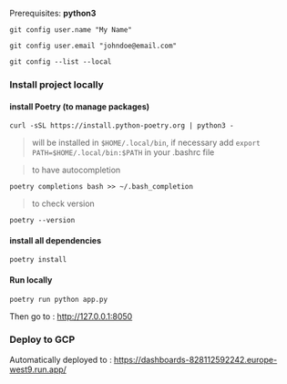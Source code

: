Prerequisites: **python3**

`git config user.name "My Name"`

`git config user.email "johndoe@email.com"`

`git config --list --local`


### Install project locally

#### install Poetry (to manage packages)

`curl -sSL https://install.python-poetry.org | python3 -`

> will be installed in `$HOME/.local/bin`, if necessary add `export PATH=$HOME/.local/bin:$PATH` in your .bashrc file

> to have autocompletion

`poetry completions bash >> ~/.bash_completion`

> to check version

`poetry --version`

#### install all dependencies

`poetry install`

#### Run locally

`poetry run python app.py`

Then go to : http://127.0.0.1:8050

### Deploy to GCP

Automatically deployed to : https://dashboards-828112592242.europe-west9.run.app/

